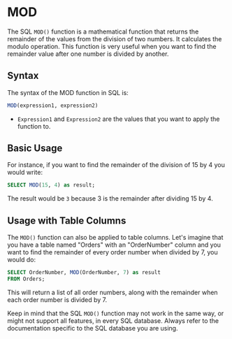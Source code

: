 # MOD

The SQL `MOD()` function is a mathematical function that returns the remainder of the values from the division of two numbers. It calculates the modulo operation. This function is very useful when you want to find the remainder value after one number is divided by another.

## Syntax 

The syntax of the MOD function in SQL is:
```sql
MOD(expression1, expression2)
```

- `Expression1` and `Expression2` are the values that you want to apply the function to. 

## Basic Usage

For instance, if you want to find the remainder of the division of 15 by 4 you would write:
```sql
SELECT MOD(15, 4) as result;
```
The result would be `3` because 3 is the remainder after dividing 15 by 4.

## Usage with Table Columns

The `MOD()` function can also be applied to table columns. Let's imagine that you have a table named "Orders" with an "OrderNumber" column and you want to find the remainder of every order number when divided by 7, you would do:

```sql
SELECT OrderNumber, MOD(OrderNumber, 7) as result
FROM Orders;
```

This will return a list of all order numbers, along with the remainder when each order number is divided by 7. 

Keep in mind that the SQL `MOD()` function may not work in the same way, or might not support all features, in every SQL database. Always refer to the documentation specific to the SQL database you are using.